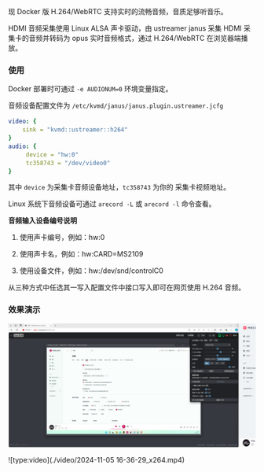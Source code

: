 现 Docker 版 H.264/WebRTC 支持实时的流畅音频，音质足够听音乐。

HDMI 音频采集使用 Linux ALSA 声卡驱动，由 ustreamer janus 采集 HDMI 采集卡的音频并转码为 opus 实时音频格式，通过 H.264/WebRTC 在浏览器端播放。

### 使用

Docker 部署时可通过 `-e AUDIONUM=0` 环境变量指定。

音频设备配置文件为 `/etc/kvmd/janus/janus.plugin.ustreamer.jcfg`

```yaml
video: {
	sink = "kvmd::ustreamer::h264"
}
audio: {
     device = "hw:0"
     tc358743 = "/dev/video0"
}
```

其中 `device` 为采集卡音频设备地址，`tc358743` 为你的 采集卡视频地址。

Linux 系统下音频设备可通过 `arecord -L` 或 `arecord -l` 命令查看。

**音频输入设备编号说明**

1. 使用声卡编号，例如：hw:0

2. 使用声卡名，例如：hw:CARD=MS2109

3. 使用设备文件，例如：hw:/dev/snd/controlC0

从三种方式中任选其一写入配置文件中接口写入即可在网页使用 H.264 音频。

### 效果演示
![HDMI 音频](img/image-202411051650.png)

![type:video](./video/2024-11-05 16-36-29_x264.mp4)